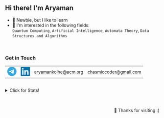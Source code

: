 <h2>Hi there! I'm Aryaman</h2>

- 🌱 Newbie, but I like to learn  
- 🔭 I'm interested in the following fields:  
`Quantum Computing`, `Artificial Intelligence`, `Automata Theory`, `Data Structures and Algorithms`  

<br>

### Get in Touch
<table>
    <tr>
        <td>
            <a href="https://t.me/Chasmiccoder"><img src="./telegram.png" alt="Telegram" width="30"/></a>
        </td>
        <td>
            <a href="https://www.linkedin.com/in/aryamankolhe/"><img src="./linkedin.png" alt="Linkedin" width="30"/></a>
        </td>
        <td>
            <a href="mailto:aryamankolhe@acm.org">aryamankolhe@acm.org</a>    
        </td>
        <td>
            <a href="mailto:chasmiccoder@gmail.com">chasmiccoder@gmail.com</a>
        </td>
    </tr>
</table>

<br>

<details>
<summary>Click for Stats!</summary>
<p align="center"> 
    <img src="https://komarev.com/ghpvc/?username=Chasmiccoder&style=flat-square" alt="AMK" /> 
</p>
<p float="left"> 
    <img src="https://github-readme-stats.vercel.app/api?username=Chasmiccoder&theme=calm&show_icons=true" alt="stats" width=385>
    &nbsp;&nbsp;&nbsp;&nbsp;
    <img src="https://github-readme-streak-stats.herokuapp.com/?user=Chasmiccoder&theme=monokai-metallian"  width=385 alt="Streak Stats!">
</p>
</details>

<br>
<br>


<p align="right">🚀 Thanks for visiting :)</p>